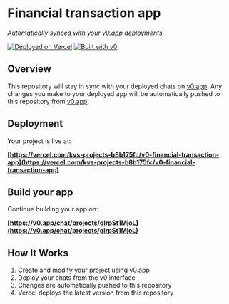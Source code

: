 # Financial transaction app

*Automatically synced with your [v0.app](https://v0.app) deployments*

[![Deployed on Vercel](https://img.shields.io/badge/Deployed%20on-Vercel-black?style=for-the-badge&logo=vercel)](https://vercel.com/kvs-projects-b8b175fc/v0-financial-transaction-app)
[![Built with v0](https://img.shields.io/badge/Built%20with-v0.app-black?style=for-the-badge)](https://v0.app/chat/projects/gIrpSt1MjoL)

## Overview

This repository will stay in sync with your deployed chats on [v0.app](https://v0.app).
Any changes you make to your deployed app will be automatically pushed to this repository from [v0.app](https://v0.app).

## Deployment

Your project is live at:

**[https://vercel.com/kvs-projects-b8b175fc/v0-financial-transaction-app](https://vercel.com/kvs-projects-b8b175fc/v0-financial-transaction-app)**

## Build your app

Continue building your app on:

**[https://v0.app/chat/projects/gIrpSt1MjoL](https://v0.app/chat/projects/gIrpSt1MjoL)**

## How It Works

1. Create and modify your project using [v0.app](https://v0.app)
2. Deploy your chats from the v0 interface
3. Changes are automatically pushed to this repository
4. Vercel deploys the latest version from this repository